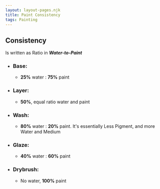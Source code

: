 ```yaml
---
layout: layout-pages.njk
title: Paint Consistency
tags: Painting
---
```

## Consistency
Is written as Ratio in ***Water-to-Paint***
- ### Base:
    - **25%** water : **75%** paint
- ### Layer:
  - **50%**, equal ratio water and paint
- ### Wash:
  - **80%** water : **20%** paint. It's essentially Less Pigment, and more Water and Medium
- ### Glaze:
  - **40%** water : **60%** paint
- ### Drybrush:
  - No water, **100%** paint